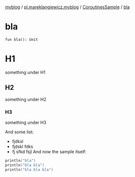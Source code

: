 [myblog](../../index.md) / [pl.mareklangiewicz.myblog](../index.md) / [CoroutinesSample](index.md) / [bla](.)

# bla

`fun bla(): Unit`

# H1

something under H1

## H2

something under H2

### H3

something under H3

And some list:

* fjdksl
* fjdskl fdks
* fj sfkd fsjl
And now the sample itself:

``` kotlin
println("bla")
println("bla bla")
println("bla bla bla")
```


